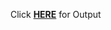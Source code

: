 Click [**HERE**](https://pratik19ap.github.io/Coding_Programs/Coursera%20HTML,%20CSS,%20and%20Javascript%20for%20Web%20Developers/Module2_Solution/index.html) for Output 
